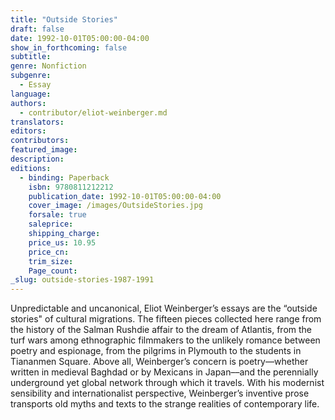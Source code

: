 ```yaml
---
title: "Outside Stories"
draft: false
date: 1992-10-01T05:00:00-04:00
show_in_forthcoming: false
subtitle:
genre: Nonfiction
subgenre:
  - Essay
language:
authors:
  - contributor/eliot-weinberger.md
translators:
editors:
contributors:
featured_image:
description:
editions:
  - binding: Paperback
    isbn: 9780811212212
    publication_date: 1992-10-01T05:00:00-04:00
    cover_image: /images/OutsideStories.jpg
    forsale: true
    saleprice:
    shipping_charge:
    price_us: 10.95
    price_cn:
    trim_size:
    Page_count:
_slug: outside-stories-1987-1991
---
```


Unpredictable and uncanonical, Eliot Weinberger’s essays are the “outside stories" of cultural migrations. The fifteen pieces collected here range from the history of the Salman Rushdie affair to the dream of Atlantis, from the turf wars among ethnographic filmmakers to the unlikely romance between poetry and espionage, from the pilgrims in Plymouth to the students in Tiananmen Square. Above all, Weinberger’s concern is poetry––whether written in medieval Baghdad or by Mexicans in Japan––and the perennially underground yet global network through which it travels. With his modernist sensibility and internationalist perspective, Weinberger’s inventive prose transports old myths and texts to the strange realities of contemporary life.

